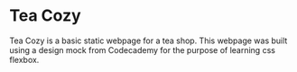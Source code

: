 Tea Cozy
========

Tea Cozy is a basic static webpage for a tea shop. This webpage was built using a design mock from Codecademy for the purpose of learning css flexbox.
